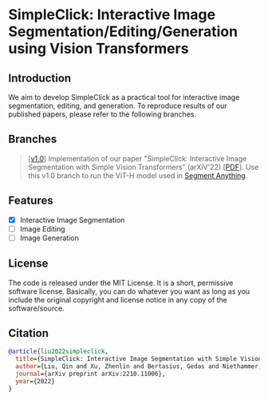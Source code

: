# SimpleClick: Interactive Image Segmentation/Editing/Generation using Vision Transformers

## Introduction
We aim to develop SimpleClick as a practical tool for interactive image segmentation, editing, and generation. To reproduce results of our published papers, please refer to the following branches.

## Branches

> \[[v1.0](https://github.com/uncbiag/SimpleClick/tree/v1.0)] Implementation of our paper "SimpleClick: Interactive Image Segmentation with Simple Vision Transformers" (arXiV'22) [[PDF](https://arxiv.org/pdf/2210.11006.pdf)]. Use this v1.0 branch to run the ViT-H model used in [Segment Anything](https://github.com/facebookresearch/segment-anything).

## Features
- [x] Interactive Image Segmentation
- [ ]  Image Editing
- [ ]  Image Generation

## License
The code is released under the MIT License. It is a short, permissive software license. Basically, you can do whatever you want as long as you include the original copyright and license notice in any copy of the software/source. 

## Citation
```bibtex
@article{liu2022simpleclick,
  title={SimpleClick: Interactive Image Segmentation with Simple Vision Transformers},
  author={Liu, Qin and Xu, Zhenlin and Bertasius, Gedas and Niethammer, Marc},
  journal={arXiv preprint arXiv:2210.11006},
  year={2022}
}
```
